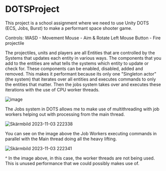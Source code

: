 # DOTSProject

This project is a school assignment where we need to use Unity DOTS (ECS, Jobs, Burst) to make a performant space shooter game.

Controls:
WASD - Movement
Mouse - Aim & Rotate
Left Mouse Button - Fire projectile

The projectiles, units and players are all Entities that are controlled by the Systems that updates each entity in various ways. 
The components that you add to the entities are what tells the systems which entity to update or check for. These components can be enabled, disabled, added and removed. This makes it performant because its only one "Singleton actor" (the system) that iterates over all entities and executes commands to only the entities that matter. Then the jobs system takes over and executes these iterations with the use of CPU worker threads.

![image](https://github.com/Jellopys/DOTSProject/assets/61058386/bc7d2618-c496-4448-9203-c5ad8ff00bf5)

The Jobs system in DOTS allows me to make use of multithreading with job workers helping out with processing from the main thread.

![Skärmbild 2023-11-03 222338](https://github.com/Jellopys/DOTSProject/assets/61058386/7a0b4c51-4bc6-496d-8d71-e8ca5e031e4e)

You can see on the image above the Job Workers executing commands in parallel with the Main thread doing all the heavy lifting.

![Skärmbild 2023-11-03 222341](https://github.com/Jellopys/DOTSProject/assets/61058386/09828df0-dcb5-46d7-99cf-75b64cd5a396)

^ In the image above, in this case, the worker threads are not being used. This is unused performance that we could possibly makes use of.
